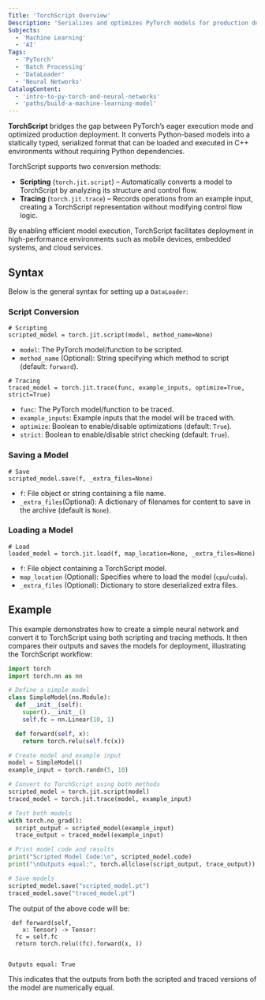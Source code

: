 ```yaml
---
Title: 'TorchScript Overview'
Description: 'Serializes and optimizes PyTorch models for production deployment, enabling execution in high-performance environments without Python dependencies.'
Subjects:
  - 'Machine Learning'
  - 'AI'
Tags:
  - 'PyTorch'
  - 'Batch Processing'
  - 'DataLoader'
  - 'Neural Networks'
CatalogContent:
  - 'intro-to-py-torch-and-neural-networks'
  - 'paths/build-a-machine-learning-model'
---
```


**TorchScript** bridges the gap between PyTorch’s eager execution mode and optimized production deployment. It converts Python-based models into a statically typed, serialized format that can be loaded and executed in C++ environments without requiring Python dependencies.

TorchScript supports two conversion methods:

- **Scripting** (`torch.jit.script`) – Automatically converts a model to TorchScript by analyzing its structure and control flow.
- **Tracing** (`torch.jit.trace`) – Records operations from an example input, creating a TorchScript representation without modifying control flow logic.

By enabling efficient model execution, TorchScript facilitates deployment in high-performance environments such as mobile devices, embedded systems, and cloud services.

## Syntax

Below is the general syntax for setting up a `DataLoader`:
### Script Conversion
```pseudo
# Scripting
scripted_model = torch.jit.script(model, method_name=None)
```

- `model`: The PyTorch model/function to be scripted.
- `method_name` (Optional): String specifying which method to script (default: `forward`).

```pseudo
# Tracing
traced_model = torch.jit.trace(func, example_inputs, optimize=True, strict=True)
```

- `func`: The PyTorch model/function to be traced.
- `example_inputs`: Example inputs that the model will be traced with.
- `optimize`: Boolean to enable/disable optimizations (default: `True`).
- `strict`: Boolean to enable/disable strict checking (default: `True`).
### Saving a Model
```pseudo
# Save
scripted_model.save(f, _extra_files=None)
```

- `f`: File object or string containing a file name.
- `_extra_files`(Optional): A dictionary of filenames for content to save in the archive (default is `None`).
### Loading a Model
```pseudo
# Load
loaded_model = torch.jit.load(f, map_location=None, _extra_files=None)
```

- `f`: File object containing a TorchScript model.
- `map_location` (Optional):  Specifies where to load the model (`cpu`/`cuda`).
- `_extra_files` (Optional): Dictionary to store deserialized extra files.

## Example

This example demonstrates how to create a simple neural network and convert it to TorchScript using both scripting and tracing methods. It then compares their outputs and saves the models for deployment, illustrating the TorchScript workflow:

```py
import torch
import torch.nn as nn

# Define a simple model
class SimpleModel(nn.Module):
  def __init__(self):
    super().__init__()
    self.fc = nn.Linear(10, 1)

  def forward(self, x):
    return torch.relu(self.fc(x))

# Create model and example input
model = SimpleModel()
example_input = torch.randn(5, 10)

# Convert to TorchScript using both methods
scripted_model = torch.jit.script(model)
traced_model = torch.jit.trace(model, example_input)

# Test both models
with torch.no_grad():
  script_output = scripted_model(example_input)
  trace_output = traced_model(example_input)

# Print model code and results
print("Scripted Model Code:\n", scripted_model.code)
print("\nOutputs equal:", torch.allclose(script_output, trace_output))

# Save models
scripted_model.save("scripted_model.pt")
traced_model.save("traced_model.pt")
```

The output of the above code will be:

```shell
 def forward(self,
    x: Tensor) -> Tensor:
  fc = self.fc
  return torch.relu((fc).forward(x, ))


Outputs equal: True
```

This indicates that the outputs from both the scripted and traced versions of the model are numerically equal.
